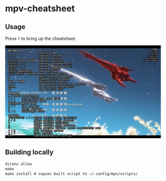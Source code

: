# mpv-cheatsheet

## Usage

Press `?` to bring up the cheatsheet.

![Screenshot](./mpv-shot0001.jpg)

## Building locally

```
direnv allow
make
make install # copies built script to ~/.config/mpv/scripts/
```
